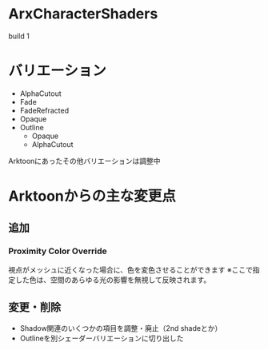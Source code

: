 # ArxCharacterShaders
build 1

# バリエーション
- AlphaCutout
- Fade
- FadeRefracted
- Opaque
- Outline
  - Opaque
  - AlphaCutout

Arktoonにあったその他バリエーションは調整中

# Arktoonからの主な変更点

## 追加
### Proximity Color Override
視点がメッシュに近くなった場合に、色を変色させることができます
※ここで指定した色は、空間のあらゆる光の影響を無視して反映されます。

## 変更・削除
- Shadow関連のいくつかの項目を調整・廃止（2nd shadeとか）
- Outlineを別シェーダーバリエーションに切り出した